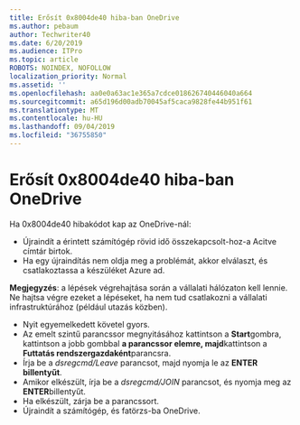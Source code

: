 ```yaml
---
title: Erősít 0x8004de40 hiba-ban OneDrive
ms.author: pebaum
author: Techwriter40
ms.date: 6/20/2019
ms.audience: ITPro
ms.topic: article
ROBOTS: NOINDEX, NOFOLLOW
localization_priority: Normal
ms.assetid: ''
ms.openlocfilehash: aa0e0a63ac1e365a7cdce018626740446040a664
ms.sourcegitcommit: a65d196d00adb70045af5caca9828fe44b951f61
ms.translationtype: MT
ms.contentlocale: hu-HU
ms.lasthandoff: 09/04/2019
ms.locfileid: "36755850"
---
```

# <a name="fix-0x8004de40-error-in-onedrive"></a>Erősít 0x8004de40 hiba-ban OneDrive

Ha 0x8004de40 hibakódot kap az OneDrive-nál:

- Újraindít a érintett számítógép rövid idő összekapcsolt-hoz-a Acitve címtár birtok.
- Ha egy újraindítás nem oldja meg a problémát, akkor elválaszt, és csatlakoztassa a készüléket Azure ad. 

**Megjegyzés**: a lépések végrehajtása során a vállalati hálózaton kell lennie. Ne hajtsa végre ezeket a lépéseket, ha nem tud csatlakozni a vállalati infrastruktúrához (például utazás közben). 

- Nyit egyemelkedett követel gyors. 
- Az emelt szintű parancssor megnyitásához kattintson a **Start**gombra, kattintson a jobb gombbal **a parancssor elemre, majd**kattintson a **Futtatás rendszergazdaként**parancsra.
- Írja be a *dsregcmd/Leave* parancsot, majd nyomja le az **ENTER billentyűt**.
- Amikor elkészült, írja be a *dsregcmd/JOIN* parancsot, és nyomja meg az **ENTER**billentyűt.
- Ha elkészült, zárja be a parancssort.
- Újraindít a számítógép, és fatörzs-ba OneDrive.